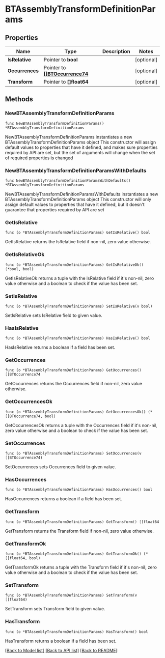 # BTAssemblyTransformDefinitionParams

## Properties

Name | Type | Description | Notes
------------ | ------------- | ------------- | -------------
**IsRelative** | Pointer to **bool** |  | [optional] 
**Occurrences** | Pointer to [**[]BTOccurrence74**](BTOccurrence74.md) |  | [optional] 
**Transform** | Pointer to **[]float64** |  | [optional] 

## Methods

### NewBTAssemblyTransformDefinitionParams

`func NewBTAssemblyTransformDefinitionParams() *BTAssemblyTransformDefinitionParams`

NewBTAssemblyTransformDefinitionParams instantiates a new BTAssemblyTransformDefinitionParams object
This constructor will assign default values to properties that have it defined,
and makes sure properties required by API are set, but the set of arguments
will change when the set of required properties is changed

### NewBTAssemblyTransformDefinitionParamsWithDefaults

`func NewBTAssemblyTransformDefinitionParamsWithDefaults() *BTAssemblyTransformDefinitionParams`

NewBTAssemblyTransformDefinitionParamsWithDefaults instantiates a new BTAssemblyTransformDefinitionParams object
This constructor will only assign default values to properties that have it defined,
but it doesn't guarantee that properties required by API are set

### GetIsRelative

`func (o *BTAssemblyTransformDefinitionParams) GetIsRelative() bool`

GetIsRelative returns the IsRelative field if non-nil, zero value otherwise.

### GetIsRelativeOk

`func (o *BTAssemblyTransformDefinitionParams) GetIsRelativeOk() (*bool, bool)`

GetIsRelativeOk returns a tuple with the IsRelative field if it's non-nil, zero value otherwise
and a boolean to check if the value has been set.

### SetIsRelative

`func (o *BTAssemblyTransformDefinitionParams) SetIsRelative(v bool)`

SetIsRelative sets IsRelative field to given value.

### HasIsRelative

`func (o *BTAssemblyTransformDefinitionParams) HasIsRelative() bool`

HasIsRelative returns a boolean if a field has been set.

### GetOccurrences

`func (o *BTAssemblyTransformDefinitionParams) GetOccurrences() []BTOccurrence74`

GetOccurrences returns the Occurrences field if non-nil, zero value otherwise.

### GetOccurrencesOk

`func (o *BTAssemblyTransformDefinitionParams) GetOccurrencesOk() (*[]BTOccurrence74, bool)`

GetOccurrencesOk returns a tuple with the Occurrences field if it's non-nil, zero value otherwise
and a boolean to check if the value has been set.

### SetOccurrences

`func (o *BTAssemblyTransformDefinitionParams) SetOccurrences(v []BTOccurrence74)`

SetOccurrences sets Occurrences field to given value.

### HasOccurrences

`func (o *BTAssemblyTransformDefinitionParams) HasOccurrences() bool`

HasOccurrences returns a boolean if a field has been set.

### GetTransform

`func (o *BTAssemblyTransformDefinitionParams) GetTransform() []float64`

GetTransform returns the Transform field if non-nil, zero value otherwise.

### GetTransformOk

`func (o *BTAssemblyTransformDefinitionParams) GetTransformOk() (*[]float64, bool)`

GetTransformOk returns a tuple with the Transform field if it's non-nil, zero value otherwise
and a boolean to check if the value has been set.

### SetTransform

`func (o *BTAssemblyTransformDefinitionParams) SetTransform(v []float64)`

SetTransform sets Transform field to given value.

### HasTransform

`func (o *BTAssemblyTransformDefinitionParams) HasTransform() bool`

HasTransform returns a boolean if a field has been set.


[[Back to Model list]](../README.md#documentation-for-models) [[Back to API list]](../README.md#documentation-for-api-endpoints) [[Back to README]](../README.md)


